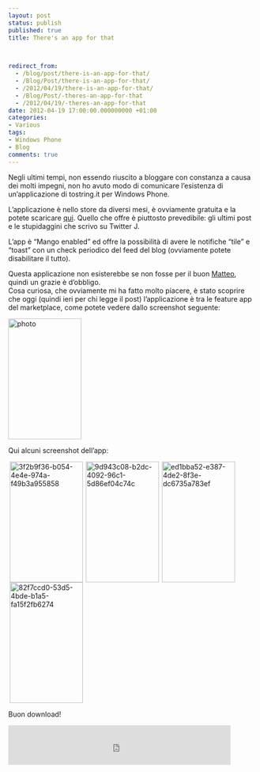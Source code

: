 ```yaml
---
layout: post
status: publish
published: true
title: There's an app for that


  
redirect_from: 
  - /blog/post/there-is-an-app-for-that/
  - /Blog/Post/there-is-an-app-for-that/
  - /2012/04/19/there-is-an-app-for-that/
  - /Blog/Post/-theres-an-app-for-that
  - /2012/04/19/-theres-an-app-for-that
date: 2012-04-19 17:00:00.000000000 +01:00
categories:
- Various
tags:
- Windows Phone
- Blog
comments: true
---
```

<p>
	Negli ultimi tempi, non essendo riuscito a bloggare con constanza a causa dei molti impegni, non ho avuto modo di comunicare l&rsquo;esistenza di un&rsquo;applicazione di tostring.it per Windows Phone.</p>
<p>
	L&rsquo;applicazione &egrave; nello store da diversi mesi, &egrave; ovviamente gratuita e la potete scaricare <a href="http://www.windowsphone.com/it-IT/apps/47c404b1-021c-4d1e-a7fc-6ed5d8de2fa8" rel="nofollow" target="_blank" title="tostring sul windows phone">qui</a>. Quello che offre &egrave; piuttosto prevedibile: gli ultimi post e le stupidaggini che scrivo su Twitter J.</p>
<p>
	L&rsquo;app &egrave; &ldquo;Mango enabled&rdquo; ed offre la possibilit&agrave; di avere le notifiche &ldquo;tile&rdquo; e &ldquo;toast&rdquo; con un check periodico del feed del blog (ovviamente potete disabilitare il tutto).</p>
<p>
	Questa applicazione non esisterebbe se non fosse per il buon <a href="http://qmatteoq.tostring.it" rel="nofollow" target="_blank" title="Matteo Pagani's blog">Matteo</a>, quindi un grazie &egrave; d&rsquo;obbligo. <br />
	Cosa curiosa, che ovviamente mi ha fatto molto piacere, &egrave; stato scoprire che oggi (quindi ieri per chi legge il post) l&rsquo;applicazione &egrave; tra le feature app del marketplace, come potete vedere dallo screenshot seguente:</p>
<p>
	<a href="http://tostring.it/UserFiles/imperugo/photo.jpg"><img alt="photo" border="0" height="244" src="http://tostring.it/UserFiles/imperugo/photo_thumb.jpg" style="border-left-width: 0px; border-right-width: 0px; background-image: none; border-bottom-width: 0px; padding-top: 0px; padding-left: 0px; display: inline; padding-right: 0px; border-top-width: 0px" title="photo" width="148" /></a></p>
<p>
	Qui alcuni screenshot dell&rsquo;app:</p>
<p>
	<a href="http://tostring.it/UserFiles/imperugo/3f2b9f36-b054-4e4e-974a-f49b3a955858_2.png"><img alt="3f2b9f36-b054-4e4e-974a-f49b3a955858" border="0" height="244" src="http://tostring.it/UserFiles/imperugo/3f2b9f36-b054-4e4e-974a-f49b3a955858_thumb.png" style="border-top: 0px; border-right: 0px; background-image: none; border-bottom: 0px; padding-top: 0px; padding-left: 0px; margin: 0px 3px; border-left: 0px; display: inline; padding-right: 0px" title="3f2b9f36-b054-4e4e-974a-f49b3a955858" width="148" /></a><a href="http://tostring.it/UserFiles/imperugo/9d943c08-b2dc-4092-96c1-5d86ef04c74c_2.png"><img alt="9d943c08-b2dc-4092-96c1-5d86ef04c74c" border="0" height="244" src="http://tostring.it/UserFiles/imperugo/9d943c08-b2dc-4092-96c1-5d86ef04c74c_thumb.png" style="border-top: 0px; border-right: 0px; background-image: none; border-bottom: 0px; padding-top: 0px; padding-left: 0px; margin: 0px 3px; border-left: 0px; display: inline; padding-right: 0px" title="9d943c08-b2dc-4092-96c1-5d86ef04c74c" width="148" /></a><a href="http://tostring.it/UserFiles/imperugo/ed1bba52-e387-4de2-8f3e-dc6735a783ef_2.png"><img alt="ed1bba52-e387-4de2-8f3e-dc6735a783ef" border="0" height="244" src="http://tostring.it/UserFiles/imperugo/ed1bba52-e387-4de2-8f3e-dc6735a783ef_thumb.png" style="border-top: 0px; border-right: 0px; background-image: none; border-bottom: 0px; padding-top: 0px; padding-left: 0px; margin: 0px 3px; border-left: 0px; display: inline; padding-right: 0px" title="ed1bba52-e387-4de2-8f3e-dc6735a783ef" width="148" /></a><a href="http://tostring.it/UserFiles/imperugo/82f7ccd0-53d5-4bde-b1a5-fa15f2fb6274_2.png"><img alt="82f7ccd0-53d5-4bde-b1a5-fa15f2fb6274" border="0" height="244" src="http://tostring.it/UserFiles/imperugo/82f7ccd0-53d5-4bde-b1a5-fa15f2fb6274_thumb.png" style="border-top: 0px; border-right: 0px; background-image: none; border-bottom: 0px; padding-top: 0px; padding-left: 0px; margin: 0px 3px; border-left: 0px; display: inline; padding-right: 0px" title="82f7ccd0-53d5-4bde-b1a5-fa15f2fb6274" width="148" /></a></p>
<p>
	Buon download!</p>
<p style="height: 20px">
	<iframe allowtransparency="" frameborder="0" scrolling="no" src="http://www.facebook.com/plugins/like.php?href=http://tostring.it/blog/post/there-is-an-app-for-that/&amp;layout=standard&amp;show_faces=false&amp;width=450&amp;action=like&amp;font=verdana&amp;colorscheme=light&amp;height=10" style="border-top: medium none; height: 80px; border-right: medium none; width: 450px; border-bottom: medium none; overflow: hidden; border-left: medium none"></iframe></p>
